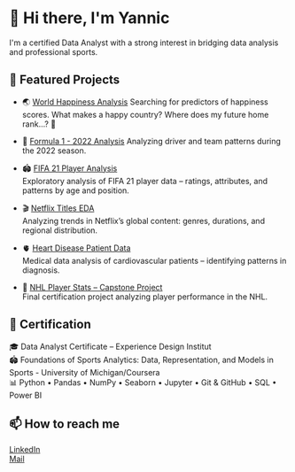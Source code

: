 # 👋 Hi there, I'm Yannic

I'm a certified Data Analyst with a strong interest in bridging data analysis and professional sports.

## 📌 Featured Projects
- 🌏 [World Happiness Analysis](https://github.com/yourusername/world-happiness-analysis)
  Searching for predictors of happiness scores. What makes a happy country?
  Where does my future home rank...? 🧐

- 🏁 [Formula 1 - 2022 Analysis](https://github.com/yourusername/formula1-driver-performance)
  Analyzing driver and team patterns during the 2022 season.

- 🏟️ [FIFA 21 Player Analysis](https://github.com/yourusername/fifa21-player-analysis)  
  Exploratory analysis of FIFA 21 player data – ratings, attributes, and patterns by age and position.

- 🎬 [Netflix Titles EDA](https://github.com/yourusername/netflix-data-analysis)  
  Analyzing trends in Netflix’s global content: genres, durations, and regional distribution.

- 🫀 [Heart Disease Patient Data](https://github.com/yourusername/heart-disease-analysis)  
  Medical data analysis of cardiovascular patients – identifying patterns in diagnosis.

- 🏒 [NHL Player Stats – Capstone Project](https://github.com/yourusername/nhl-stats-capstone)  
  Final certification project analyzing player performance in the NHL.

## 💼 Certification

🎓 Data Analyst Certificate – Experience Design Institut  
🏟️ Foundations of Sports Analytics: Data, Representation, and Models in Sports - University of Michigan/Coursera   
📊 Python • Pandas • NumPy • Seaborn • Jupyter • Git & GitHub • SQL • Power BI

## 📫 How to reach me
[LinkedIn](www.linkedin.com/in/yannicabraham)   
[Mail](yannic_@live.de)
